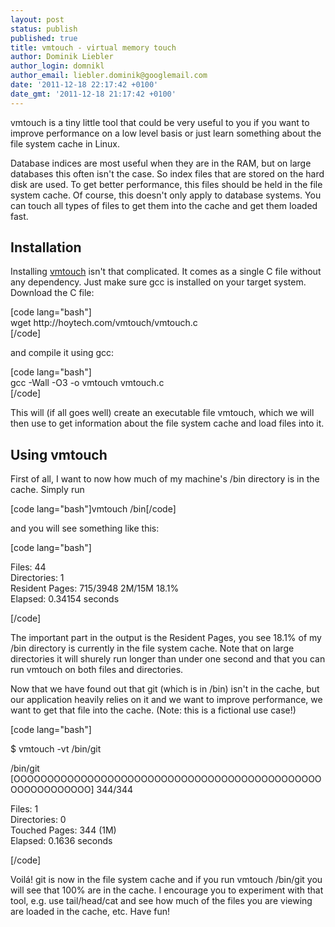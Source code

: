 ```yaml
---
layout: post
status: publish
published: true
title: vmtouch - virtual memory touch
author: Dominik Liebler
author_login: domnikl
author_email: liebler.dominik@googlemail.com
date: '2011-12-18 22:17:42 +0100'
date_gmt: '2011-12-18 21:17:42 +0100'
---
```

<p>vmtouch is a tiny little tool that could be very useful to you if you want to improve performance on a low level basis or just learn something about the file system cache in Linux.</p>
<p>Database indices are most useful when they are in the RAM, but on large databases this often isn't the case. So index files that are stored on the hard disk are used. To get better performance, this files should be held in the file system cache. Of course, this doesn't only apply to database systems. You can touch all types of files to get them into the cache and get them loaded fast.</p>
<h2>Installation</h2>
<p>Installing <a href="http://hoytech.com/vmtouch/" target="_blank">vmtouch</a> isn't that complicated. It comes as a single C file without any dependency. Just make sure gcc is installed on your target system. Download the C file:</p>
<p>[code lang="bash"]<br />
wget http://hoytech.com/vmtouch/vmtouch.c<br />
[/code]</p>
<p>and compile it using gcc:</p>
<p>[code lang="bash"]<br />
 gcc -Wall -O3 -o vmtouch vmtouch.c<br />
 [/code]</p>
<p>This will (if all goes well) create an executable file vmtouch, which we will then use to get information about the file system cache and load files into it.</p>
<h2>Using vmtouch</h2>
<p>First of all, I want to now how much of my machine's /bin directory is in the cache. Simply run</p>
<p>[code lang="bash"]vmtouch /bin[/code]</p>
<p>and you will see something like this:</p>
<p>[code lang="bash"]</p>
<p>Files: 44<br />
 Directories: 1<br />
 Resident Pages: 715/3948 2M/15M 18.1%<br />
 Elapsed: 0.34154 seconds</p>
<p>[/code]</p>
<p>The important part in the output is the Resident Pages, you see 18.1% of my /bin directory is currently in the file system cache. Note that on large directories it will shurely run longer than under one second and that you can run vmtouch on both files and directories.</p>
<p>Now that we have found out that git (which is in /bin) isn't in the cache, but our application heavily relies on it and we want to improve performance, we want to get that file into the cache. (Note: this is a fictional use case!)</p>
<p>[code lang="bash"]</p>
<p>$ vmtouch -vt /bin/git</p>
<p>/bin/git<br />
[OOOOOOOOOOOOOOOOOOOOOOOOOOOOOOOOOOOOOOOOOOOOOOOOOOOOOOOOOO] 344/344</p>
<p>Files: 1<br />
 Directories: 0<br />
 Touched Pages: 344 (1M)<br />
 Elapsed: 0.1636 seconds</p>
<p>[/code]</p>
<p>Voilá! git is now in the file system cache and if you run vmtouch /bin/git you will see that 100% are in the cache. I encourage you to experiment with that tool, e.g. use tail/head/cat and see how much of the files you are viewing are loaded in the cache, etc. Have fun!</p>
